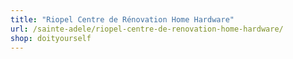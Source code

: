 ```yaml
---
title: "Riopel Centre de Rénovation Home Hardware"
url: /sainte-adele/riopel-centre-de-renovation-home-hardware/
shop: doityourself
---
```

